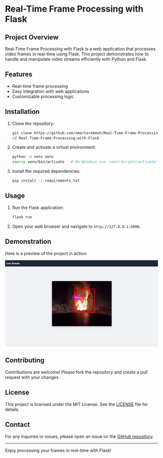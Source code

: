 # Real-Time Frame Processing with Flask

## Project Overview

Real-Time Frame Processing with Flask is a web application that processes video frames in real-time using Flask. This project demonstrates how to handle and manipulate video streams efficiently with Python and Flask.

## Features

- Real-time frame processing
- Easy integration with web applications
- Customizable processing logic

## Installation

1. Clone the repository:
   ```bash
   git clone https://github.com/omartarekmoh/Real-Time-Frame-Processing-with-Flask.git
   cd Real-Time-Frame-Processing-with-Flask
   ```

2. Create and activate a virtual environment:
   ```bash
   python -m venv venv
   source venv/bin/activate   # On Windows use `venv\Scripts\activate`
   ```

3. Install the required dependencies:
   ```bash
   pip install -r requirements.txt
   ```

## Usage

1. Run the Flask application:
   ```bash
   flask run
   ```

2. Open your web browser and navigate to `http://127.0.0.1:5000`.

## Demonstration

Here is a preview of the project in action:

![Project Demo](videos/working.gif)

## Contributing

Contributions are welcome! Please fork the repository and create a pull request with your changes.

## License

This project is licensed under the MIT License. See the [LICENSE](LICENSE) file for details.

## Contact

For any inquiries or issues, please open an issue on the [GitHub repository](https://github.com/omartarekmoh/Real-Time-Frame-Processing-with-Flask/issues).

---

Enjoy processing your frames in real-time with Flask!
